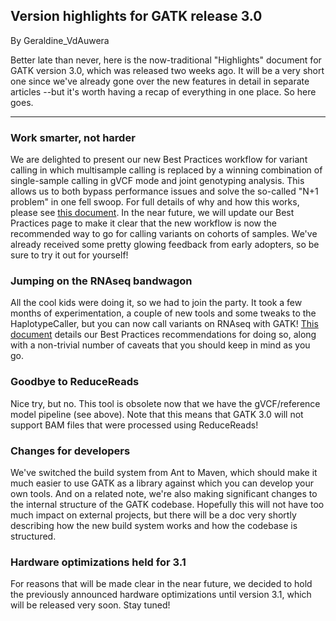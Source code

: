 ## Version highlights for GATK release 3.0

By Geraldine_VdAuwera

<p>Better late than never, here is the now-traditional "Highlights" document for GATK version 3.0, which was released two weeks ago. It will be a very short one since we've already gone over the new features in detail in separate articles --but it's worth having a recap of everything in one place. So here goes.</p>

<hr></hr><h3>Work smarter, not harder</h3>

<p>We are delighted to present our new Best Practices workflow for variant calling in which multisample calling is replaced by a winning combination of single-sample calling in gVCF mode and joint genotyping analysis. This allows us to both bypass performance issues and solve the so-called "N+1 problem" in one fell swoop. For full details of why and how this works, please see <a rel="nofollow" href="http://www.broadinstitute.org/gatk/guide/article?id=3893">this document</a>. In the near future, we will update our Best Practices page to make it clear that the new workflow is now the recommended way to go for calling variants on cohorts of samples. We've already received some pretty glowing feedback from early adopters, so be sure to try it out for yourself!</p>

<h3>Jumping on the RNAseq bandwagon</h3>

<p>All the cool kids were doing it, so we had to join the party. It took a few months of experimentation, a couple of new tools and some tweaks to the HaplotypeCaller, but you can now call variants on RNAseq with GATK! <a rel="nofollow" href="http://www.broadinstitute.org/gatk/guide/article?id=3891">This document</a> details our Best Practices recommendations for doing so, along with a non-trivial number of caveats that you should keep in mind as you go.</p>

<h3>Goodbye to ReduceReads</h3>

<p>Nice try, but no. This tool is obsolete now that we have the gVCF/reference model pipeline (see above). Note that this means that GATK 3.0 will not support BAM files that were processed using ReduceReads!</p>

<h3>Changes for developers</h3>

<p>We've switched the build system from Ant to Maven, which should make it much easier to use GATK as a library against which you can develop your own tools. And on a related note, we're also making significant changes to the internal structure of the GATK codebase. Hopefully this will not have too much impact on external projects, but there will be a doc very shortly describing how the new build system works and how the codebase is structured.</p>

<h3>Hardware optimizations held for 3.1</h3>

<p>For reasons that will be made clear in the near future, we decided to hold the previously announced hardware optimizations until version 3.1, which will be released very soon. Stay tuned!</p>
